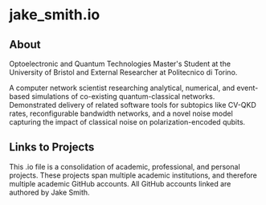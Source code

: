# jake_smith.io

## About
Optoelectronic and Quantum Technologies Master's Student at the University of Bristol and External Researcher at Politecnico di Torino.

A computer network scientist researching analytical, numerical, and event-based simulations of co-existing quantum-classical networks. Demonstrated delivery of related software tools for subtopics like CV-QKD rates, reconfigurable bandwidth networks, and a novel noise model capturing the impact of classical noise on polarization-encoded qubits. 

## Links to Projects
This .io file is a consolidation of academic, professional, and personal projects. These projects span multiple academic institutions, and therefore multiple academic GitHub accounts. All GitHub accounts linked are authored by Jake Smith. 
